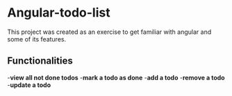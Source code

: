 # Angular-todo-list

This project was created as an exercise to get familiar with angular and some of its features.

## Functionalities

-**view all not done todos** -**mark a todo as done** -**add a todo** -**remove a todo** -**update a todo**
